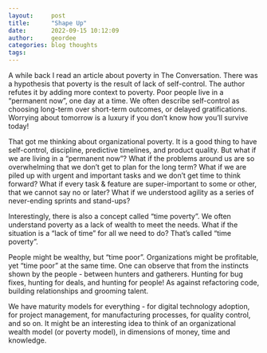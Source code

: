 ```yaml
---
layout:     post
title:      "Shape Up"
date:       2022-09-15 10:12:09
author:     geordee
categories: blog thoughts
tags:
---
```

A while back I read an article about poverty in The Conversation. There was a hypothesis that poverty is the result of lack of self-control. The author refutes it by adding more context to poverty. Poor people live in a “permanent now”, one day at a time. We often describe self-control as choosing long-term over short-term outcomes, or delayed gratifications. Worrying about tomorrow is a luxury if you don’t know how you’ll survive today!

That got me thinking about organizational poverty. It is a good thing to have self-control, discipline, predictive timelines, and product quality. But what if we are living in a “permanent now”? What if the problems around us are so overwhelming that we don’t get to plan for the long term? What if we are piled up with urgent and important tasks and we don’t get time to think forward? What if every task & feature are super-important to some or other, that we cannot say no or later? What if we understood agility as a series of never-ending sprints and stand-ups?

Interestingly, there is also a concept called “time poverty”. We often understand poverty as a lack of wealth to meet the needs. What if the situation is a “lack of time” for all we need to do? That’s called “time poverty”.

People might be wealthy, but “time poor”. Organizations might be profitable, yet “time poor” at the same time. One can observe that from the instincts shown by the people - between hunters and gatherers. Hunting for bug fixes, hunting for deals, and hunting for people! As against refactoring code, building relationships and grooming talent.

We have maturity models for everything - for digital technology adoption, for project management, for manufacturing processes, for quality control, and so on. It might be an interesting idea to think of an organizational wealth model (or poverty model), in dimensions of money, time and knowledge.